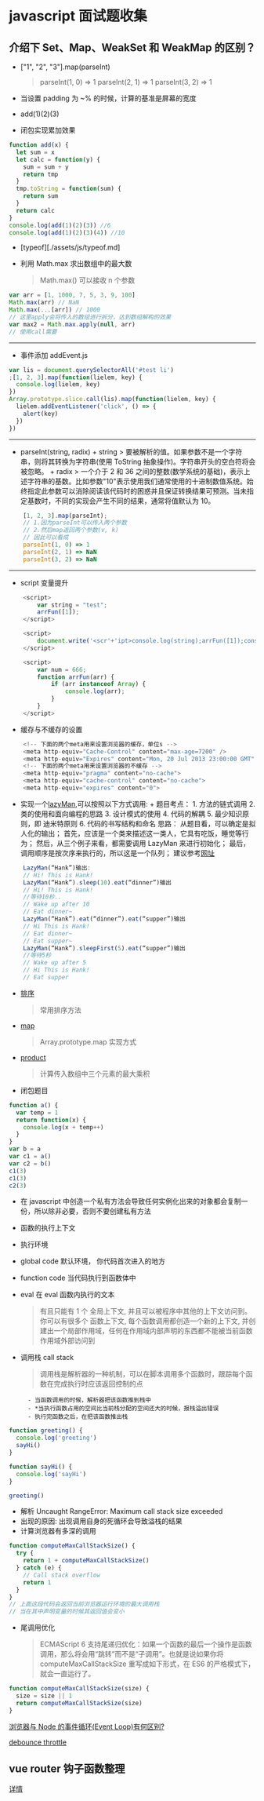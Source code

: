 # javascript 面试题收集

## 介绍下 Set、Map、WeakSet 和 WeakMap 的区别？


- ["1", "2", "3"].map(parseInt)
  > parseInt(1, 0) => 1
  > parseInt(2, 1) => 1
  > parseInt(3, 2) => 1
	
- 当设置 padding 为 ~% 的时候，计算的基准是屏幕的宽度

- add(1)(2)(3)
- 闭包实现累加效果

```js
function add(x) {
  let sum = x
  let calc = function(y) {
    sum = sum + y
    return tmp
  }
  tmp.toString = function(sum) {
    return sum
  }
  return calc
}
console.log(add(1)(2)(3)) //6
console.log(add(1)(2)(3)(4)) //10
```

- [typeof][./assets/js/typeof.md]

- 利用 Math.max 求出数组中的最大数
  > Math.max() 可以接收 n 个参数

```js
var arr = [1, 1000, 7, 5, 3, 9, 100]
Math.max(arr) // NaN
Math.max(...[arr]) // 1000
// 这里apply会将传入的数组进行拆分，达到数组解构的效果
var max2 = Math.max.apply(null, arr)
// 使用call需要
```

---

- 事件添加 addEvent.js

```js
var lis = document.querySelectorAll('#test li')
;[1, 2, 3].map(function(lielem, key) {
  console.log(lielem, key)
})
Array.prototype.slice.call(lis).map(function(lielem, key) {
  lielem.addEventListener('click', () => {
    alert(key)
  })
})
```

---

- parseInt(string, radix) + string > 要被解析的值。如果参数不是一个字符串，则将其转换为字符串(使用 ToString 抽象操作)。字符串开头的空白符将会被忽略。 + radix > 一个介于 2 和 36 之间的整数(数学系统的基础)，表示上述字符串的基数。比如参数"10"表示使用我们通常使用的十进制数值系统。始终指定此参数可以消除阅读该代码时的困惑并且保证转换结果可预测。当未指定基数时，不同的实现会产生不同的结果，通常将值默认为 10。

```js
	[1, 2, 3].map(parseInt);
	// 1.因为parseInt可以传入两个参数
	// 2.然后map返回两个参数(v, k)
	// 因此可以看成
	parseInt(1, 0) => 1
	parseInt(2, 1) => NaN
	parseInt(3, 2) => NaN
```

---

- script 变量提升

```js
	<script>
		var string = "test";
		arrFun([1]);
	</script>

	<script>
		document.write('<scr'+'ipt>console.log(string);arrFun([1]);console.log(num);<'+"/script>");
	</script>

	<script>
		var num = 666;
		function arrFun(arr) {
			if (arr instanceof Array) {
				console.log(arr);
			}
		}
	</script>
```

- 缓存与不缓存的设置

```js
	<!-- 下面的两个meta用来设置浏览器的缓存，单位s -->
	<meta http-equiv="Cache-Control" content="max-age=7200" />
	<meta http-equiv="Expires" content="Mon, 20 Jul 2013 23:00:00 GMT" >
	<!-- 下面的两个meta用来设置浏览器的不缓存 -->
	<meta http-equiv="pragma" content="no-cache">
	<meta http-equiv="cache-control" content="no-cache">
	<meta http-equiv="expires" content="0">
```

- 实现一个[lazyMan](./assets/js/LazyMan.js),可以按照以下方式调用: + 题目考点： 1. 方法的链式调用 2. 类的使用和面向编程的思路 3. 设计模式的使用 4. 代码的解耦 5. 最少知识原则，即 迪米特原则 6. 代码的书写结构和命名
  思路：
  从题目看，可以确定是拟人化的输出；
  首先，应该是一个类来描述这一类人，它具有吃饭，睡觉等行为；
  然后，从三个例子来看，都需要调用 LazyMan 来进行初始化；
  最后，调用顺序是按次序来执行的，所以这是一个队列；
  建议参考[网址](http://www.jianshu.com/p/f1b7cb456d37./scripts/LazyMan.js)

```js
	LazyMan(“Hank”)输出:
	// Hi! This is Hank!
	LazyMan(“Hank”).sleep(10).eat(“dinner”)输出
	// Hi! This is Hank!
	//等待10秒..
	// Wake up after 10
	// Eat dinner~
	LazyMan(“Hank”).eat(“dinner”).eat(“supper”)输出
	// Hi This is Hank!
	// Eat dinner~
	// Eat supper~
	LazyMan(“Hank”).sleepFirst(5).eat(“supper”)输出
	//等待5秒
	// Wake up after 5
	// Hi This is Hank!
	// Eat supper
```

- [排序](./assets/js/Sort.js)
  > 常用排序方法
- [map](./assets/js/map.js)
  > Array.prototype.map 实现方式
- [product](./assets/html/computeMaxProduct.js)
  > 计算传入数组中三个元素的最大乘积
- 闭包题目

```js
function a() {
  var temp = 1
  return function(x) {
    console.log(x + temp++)
  }
}
var b = a
var c1 = a()
var c2 = b()
c1(3)
c1(3)
c2(3)
```

- 在 javascript 中创造一个私有方法会导致任何实例化出来的对象都会复制一份，所以除非必要，否则不要创建私有方法

- 函数的执行上下文
- 执行环境
- global code 默认环境， 你代码首次进入的地方
- function code 当代码执行到函数体中
- eval 在 eval 函数内执行的文本
  > 有且只能有 1 个 全局上下文, 并且可以被程序中其他的上下文访问到。你可以有很多个 函数上下文, 每个函数调用都创造一个新的上下文, 并创建出一个局部作用域，任何在作用域内部声明的东西都不能被当前函数作用域外部访问到

* 调用栈 call stack

  > 调用栈是解析器的一种机制，可以在脚本调用多个函数时，跟踪每个函数在完成执行时应该返回控制的点

      	- 当函数调用的时候，解析器把该函数推到栈中
      	- *当执行函数占用的空间比当前栈分配的空间还大的时候，报栈溢出错误
      	- 执行完函数之后，在把该函数推出栈

```js
function greeting() {
  console.log('greeting')
  sayHi()
}

function sayHi() {
  console.log('sayHi')
}

greeting()
```

- 解析 Uncaught RangeError: Maximum call stack size exceeded
- 出现的原因: 出现调用自身的死循环会导致溢栈的结果
- 计算浏览器有多深的调用

```js
function computeMaxCallStackSize() {
  try {
    return 1 + computeMaxCallStackSize()
  } catch (e) {
    // Call stack overflow
    return 1
  }
}
// 上面这段代码会返回当前浏览器运行环境的最大调用栈
// 当在其中声明变量的时候其返回值会变小
```

- 尾调用优化
  > ECMAScript 6 支持尾递归优化：如果一个函数的最后一个操作是函数调用，那么将会用“跳转”而不是“子调用”。也就是说如果你将 computeMaxCallStackSize 重写成如下形式，在 ES6 的严格模式下，就会一直运行了。

```js
function computeMaxCallStackSize(size) {
  size = size || 1
  return computeMaxCallStackSize(size)
}
```

[浏览器与 Node 的事件循环(Event Loop)有何区别?](./20190312.md)

[debounce throttle](./assets/js/debounce-throttle.js)


## vue router 钩子函数整理
[详情](./20220307.md)